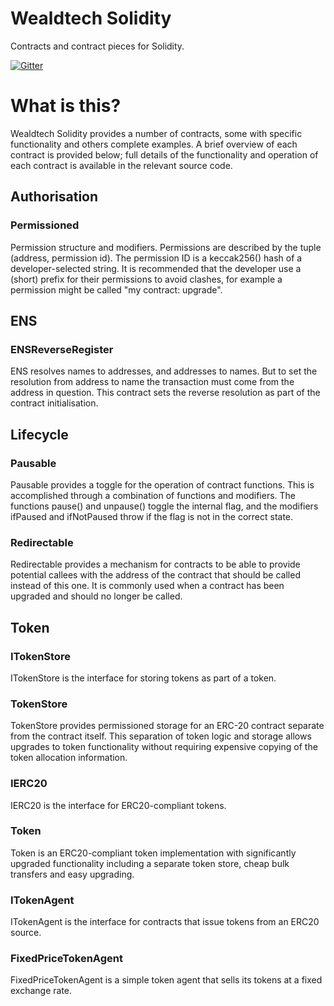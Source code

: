 # Wealdtech Solidity

Contracts and contract pieces for Solidity.

[![Gitter](https://badges.gitter.im/Join%20Chat.svg)](https://gitter.im/wealdtech/wealdtech-solidity)

# What is this?

Wealdtech Solidity provides a number of contracts, some with specific functionality and others complete examples.  A brief overview of each contract is provided below; full details of the functionality and operation of each contract is available in the relevant source code.

## Authorisation

### Permissioned

Permission structure and modifiers.  Permissions are described by the tuple (address, permission id).  The permission ID is a keccak256() hash of a developer-selected string.  It is recommended that the developer use a (short) prefix for their permissions to avoid clashes, for example a permission might be called "my contract: upgrade".

## ENS

### ENSReverseRegister

ENS resolves names to addresses, and addresses to names.  But to set the resolution from address to name the transaction must come from the address in question.  This contract sets the reverse resolution as part of the contract initialisation.

## Lifecycle

### Pausable

Pausable provides a toggle for the operation of contract functions.  This is accomplished through a combination of functions and modifiers.  The functions pause() and unpause() toggle the internal flag, and the modifiers ifPaused and ifNotPaused throw if the flag is not in the correct state.

### Redirectable

Redirectable provides a mechanism for contracts to be able to provide potential callees with the address of the contract that should be called instead of this one.  It is commonly used when a contract has been upgraded and should no longer be called.

## Token

### ITokenStore

ITokenStore is the interface for storing tokens as part of a token.

### TokenStore

TokenStore provides permissioned storage for an ERC-20 contract separate from the contract itself.  This separation of token logic and storage allows upgrades to token functionality without requiring expensive copying of the token allocation information.

### IERC20

IERC20 is the interface for ERC20-compliant tokens.

### Token

Token is an ERC20-compliant token implementation with significantly upgraded functionality including a separate token store, cheap bulk transfers and easy upgrading.

### ITokenAgent

ITokenAgent is the interface for contracts that issue tokens from an ERC20 source.

### FixedPriceTokenAgent

FixedPriceTokenAgent is a simple token agent that sells its tokens at a fixed exchange rate.

